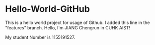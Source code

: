 # Hello-World-GitHub
This is a hello world project for usage of Github.
I added this line in the "features" branch.
Hello, I'm JIANG Chengrun in CUHK AIST!

My student Number is 1155191527.
